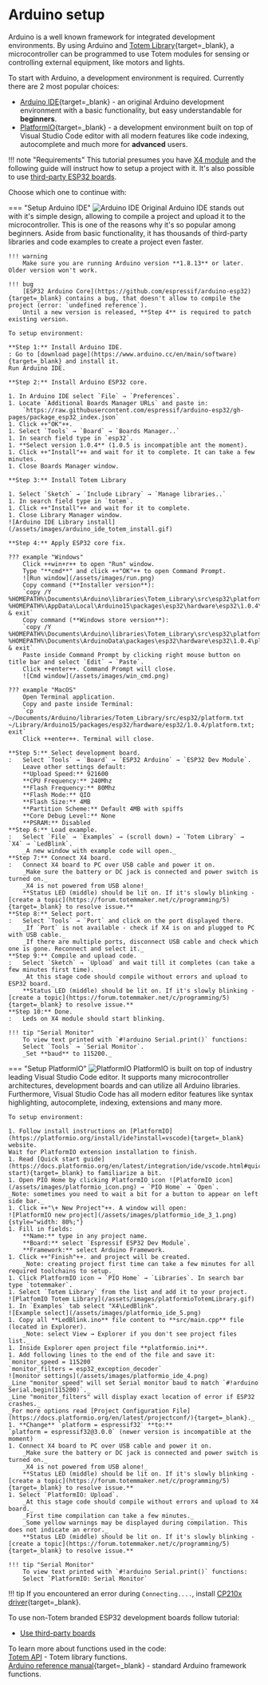 # Arduino setup

Arduino is a well known framework for integrated development environments. By using Arduino and [Totem Library](https://github.com/totemmaker/TotemArduino){target=_blank}, a microcontroller can be programmed to use Totem modules for sensing or controlling external equipment, like motors and lights.

To start with Arduino, a development environment is required. Currently there are 2 most popular choices:

* [Arduino IDE](https://www.arduino.cc/en/Main/software){target=_blank} - an original Arduino development environment with a basic functionality, but easy understandable for **beginners**.
* [PlatformIO](https://platformio.org){target=_blank} - a development environment built on top of Visual Studio Code editor with all modern features like code indexing, autocomplete and much more for **advanced** users.

!!! note "Requirements"
    This tutorial presumes you have [X4 module](/modules/04) and the following guide will instruct how to setup a project with it. It's also possible to use [third-party ESP32 boards](/tutorials/02.UseThirdParty/).

Choose which one to continue with:

=== "Setup Arduino IDE"
    ![Arduino IDE](/assets/images/arduino_ide_1.png)
    Original Arduino IDE stands out with it's simple design, allowing to compile a project and upload it to the microcontroller. This is one of the reasons why it's so popular among beginners. Aside from basic functionality, it has thousands of third-party libraries and code examples to create a project even faster.

    !!! warning
        Make sure you are running Arduino version **1.8.13** or later. Older version won't work.
    
    !!! bug
        [ESP32 Arduino Core](https://github.com/espressif/arduino-esp32){target=_blank} contains a bug, that doesn't allow to compile the project (error: `undefined reference`).  
        Until a new version is released, **Step 4** is required to patch existing version.

    To setup environment:

    **Step 1:** Install Arduino IDE.  
    : Go to [download page](https://www.arduino.cc/en/main/software){target=_blank} and install it.  
    Run Arduino IDE.

    **Step 2:** Install Arduino ESP32 core.  

    1. In Arduino IDE select `File` → `Preferences`.  
    1. Locate `Additional Boards Manager URLs` and paste in:  
        `https://raw.githubusercontent.com/espressif/arduino-esp32/gh-pages/package_esp32_index.json`  
    1. Click ++"OK"++.  
    1. Select `Tools` → `Board` → `Boards Manager..`  
    1. In search field type in `esp32`.  
    1. **Select version 1.0.4** (1.0.5 is incompatible ant the moment).  
    1. Click ++"Install"++ and wait for it to complete. It can take a few minutes.  
    1. Close Boards Manager window.  

    **Step 3:** Install Totem Library
    
    1. Select `Sketch` → `Include Library` → `Manage libraries..`  
    1. In search field type in `totem`.  
    1. Click ++"Install"++ and wait for it to complete.  
    1. Close Library Manager window.  
    ![Arduino IDE Library install](/assets/images/arduino_ide_totem_install.gif)
    
    **Step 4:** Apply ESP32 core fix.  
    
    ??? example "Windows"
        Click ++win+r++ to open "Run" window.  
        Type "**cmd**" and click ++"OK"++ to open Command Prompt.   
        ![Run window](/assets/images/run.png)  
        Copy command (**Installer version**):   
        `copy /Y %HOMEPATH%\Documents\Arduino\libraries\Totem_Library\src\esp32\platform.txt %HOMEPATH%\AppData\Local\Arduino15\packages\esp32\hardware\esp32\1.0.4\platform.txt & exit`  
        Copy command (**Windows store version**):   
        `copy /Y %HOMEPATH%\Documents\Arduino\libraries\Totem_Library\src\esp32\platform.txt %HOMEPATH%\Documents\ArduinoData\packages\esp32\hardware\esp32\1.0.4\platform.txt & exit`  
        Paste inside Command Prompt by clicking right mouse button on title bar and select `Edit` → `Paste`.  
        Click ++enter++. Command Prompt will close.
        ![Cmd window](/assets/images/win_cmd.png)  

    ??? example "MacOS"
        Open Terminal application.  
        Copy and paste inside Terminal:  
        `cp ~/Documents/Arduino/libraries/Totem_Library/src/esp32/platform.txt ~/Library/Arduino15/packages/esp32/hardware/esp32/1.0.4/platform.txt; exit`  
        Click ++enter++. Terminal will close.  

    **Step 5:** Select development board.  
    :   Select `Tools` → `Board` → `ESP32 Arduino` → `ESP32 Dev Module`.  
        Leave other settings default:  
        **Upload Speed:** 921600  
        **CPU Frequency:** 240Mhz  
        **Flash Frequency:** 80Mhz  
        **Flash Mode:** QIO  
        **Flash Size:** 4MB  
        **Partition Scheme:** Default 4MB with spiffs  
        **Core Debug Level:** None  
        **PSRAM:** Disabled  
    **Step 6:** Load example.  
    :   Select `File` → `Examples` → (scroll down) → `Totem Library` → `X4` → `LedBlink`.  
        _A new window with example code will open._  
    **Step 7:** Connect X4 board.  
    :   Connect X4 board to PC over USB cable and power it on.  
        _Make sure the battery or DC jack is connected and power switch is turned on._  
        _X4 is not powered from USB alone!_  
        **Status LED (middle) should be lit on. If it's slowly blinking - [create a topic](https://forum.totemmaker.net/c/programming/5){target=_blank} to resolve issue.**  
    **Step 8:** Select port.  
    :   Select `Tools` → `Port` and click on the port displayed there.  
        _If `Port` is not available - check if X4 is on and plugged to PC with USB cable._  
        _If there are multiple ports, disconnect USB cable and check which one is gone. Reconnect and select it._  
    **Step 9:** Compile and upload code.  
    :   Select `Sketch` → `Upload` and wait till it completes (can take a few minutes first time).  
        _At this stage code should compile without errors and upload to ESP32 board._  
        **Status LED (middle) should be lit on. If it's slowly blinking - [create a topic](https://forum.totemmaker.net/c/programming/5){target=_blank} to resolve issue.**  
    **Step 10:** Done.  
    :   Leds on X4 module should start blinking.

    !!! tip "Serial Monitor"
        To view text printed with `#!arduino Serial.print()` functions:  
        Select `Tools` → `Serial Monitor`.  
        _Set **baud** to 115200._

=== "Setup PlatformIO"
    ![PlatformIO](/assets/images/platformio_ide_1.png)
    PlatformIO is built on top of industry leading Visual Studio Code editor. It supports many microcontroller architectures, development boards and can utilize all Arduino libraries. Furthermore, Visual Studio Code has all modern editor features like syntax highlighting, autocomplete, indexing, extensions and many more.

    To setup environment:

    1. Follow install instructions on [PlatformIO](https://platformio.org/install/ide?install=vscode){target=_blank} website.  
    Wait for PlatformIO extension installation to finish.
    1. Read [Quick start guide](https://docs.platformio.org/en/latest/integration/ide/vscode.html#quick-start){target=_blank} to familiarize a bit.  
    1. Open PIO Home by clicking PlatformIO icon ![PlatformIO icon](/assets/images/platformio_icon.png) → `PIO Home` → `Open`.  
    _Note: sometimes you need to wait a bit for a button to appear on left side bar._
    1. Click ++"\+ New Project"++. A window will open:  
    ![PlatformIO new project](/assets/images/platformio_ide_3_1.png){style="width: 80%;"}
    1. Fill in fields:  
        **Name:** type in any project name.  
        **Board:** select `Espressif ESP32 Dev Module`.  
        **Framework:** select Arduino Framework.  
    1. Click ++"Finish"++. and project will be created.  
        _Note: creating project first time can take a few minutes for all required toolchains to setup._
    1. Click PlatformIO icon → `PIO Home` → `Libraries`. In search bar type `totemmaker`.
    1. Select `Totem Library` from the list and add it to your project.
    ![PlatfomIO Totem Library](/assets/images/platformioTotemLibrary.gif)
    1. In `Examples` tab select "X4\LedBlink".  
    ![Example select](/assets/images/platformio_ide_5.png)
    1. Copy all **LedBlink.ino** file content to **src/main.cpp** file (located in Explorer).  
        _Note: select View → Explorer if you don't see project files list._  
    1. Inside Explorer open project file **platformio.ini**.
    1. Add following lines to the end of the file and save it:  
    `monitor_speed = 115200`  
    `monitor_filters = esp32_exception_decoder`  
    ![monitor settings](/assets/images/platformio_ide_4.png)
    _Line "monitor_speed" will set Serial monitor baud to match `#!arduino Serial.begin(115200)`._  
    _Line "monitor_filters" will display exact location of error if ESP32 crashes._   
    _For more options read [Project Configuration File](https://docs.platformio.org/en/latest/projectconf/){target=_blank}._  
    1. **Change** `platform = espressif32` **to:**  
    `platform = espressif32@3.0.0` (newer version is incompatible at the moment)
    1. Connect X4 board to PC over USB cable and power it on.  
        _Make sure the battery or DC jack is connected and power switch is turned on._  
        _X4 is not powered from USB alone!_  
        **Status LED (middle) should be lit on. If it's slowly blinking - [create a topic](https://forum.totemmaker.net/c/programming/5){target=_blank} to resolve issue.**  
    1. Select `PlatformIO: Upload`.  
        _At this stage code should compile without errors and upload to X4 board._  
        _First time compilation can take a few minutes._  
        _Some yellow warnings may be displayed during compilation. This does not indicate an error._  
        **Status LED (middle) should be lit on. If it's slowly blinking - [create a topic](https://forum.totemmaker.net/c/programming/5){target=_blank} to resolve issue.**  

    !!! tip "Serial Monitor"
        To view text printed with `#!arduino Serial.print()` functions:  
        Select `PlatformIO: Serial Monitor`


!!! tip
    If you encountered an error during `Connecting....`, install [CP210x driver](https://www.silabs.com/products/development-tools/software/usb-to-uart-bridge-vcp-drivers){target=_blank}.

To use non-Totem branded ESP32 development boards follow tutorial:

* [Use third-party boards](/tutorials/02.UseThirdParty)

To learn more about functions used in the code:  
[Totem API](/API) - Totem library functions.  
[Arduino reference manual](https://www.arduino.cc/reference/en/){target=_blank} - standard Arduino framework functions.  
